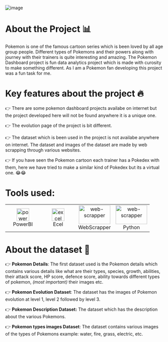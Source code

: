 ![image](https://user-images.githubusercontent.com/49811782/135673141-466db176-7646-4f2c-b886-87c0123c6c95.png)

# About the Project 📊
Pokemon is one of the famous cartoon series which is been loved by all age group people. Different types of Pokemons and their powers along with journey with their trainers is quite interesting and amazing. The Pokemon Dashboard project is fun data analytics project which is made with curosity to make something different. As I am a Pokemon fan developing this project was a fun task for me.

# Key features about the project 🔥

👉 There are some pokemon dashboard projects availabe on internet but the project developed here will not be found anywhere it is a unique one.

👉 The evolution page of the project is bit different.

👉 The dataset which is been used in the project is not availabe anywhere on internet. The dataset and images of the dataset are made by web scrapping through various websites.

👉 If you have seen the Pokemon cartoon each trainer has a Pokedex with them, here we have tried to make a similar kind of Pokedex but its a virtual one. 😂😂

# Tools used:

<table align="center">
  <tr>
    <td align="center" width="96">
     <a href="#" target="_blank">
      <img loading="lazy" src="https://www.vectorlogo.zone/logos/microsoft_powerbi/microsoft_powerbi-icon.svg" alt="power-bi" width="40" height="40"/> 
    </a>
    <br/>PowerBI
   </td>
   <td align="center" width="96">
    <a href="#" target="_blank"> 
     <img loading="lazy" src="https://webobjects2.cdw.com/is/image/CDW/5300125?$product-main$" alt="excel" width="40" height="40"/>
    </a>
    <br/> Ecel
   </td>
   <td align="center" width="96">
      <a href="#">
        <img loading="lazy" src="https://data-ox.com/wp-content/uploads/2020/09/webscrapper.jpg" alt="web-scrapper" width="100" height="60"/>
      </a>
      <br> WebScrapper
    </td>
    <td align="center" width="96">
      <a href="#">
        <img loading="lazy" src="https://upload.wikimedia.org/wikipedia/commons/thumb/c/c3/Python-logo-notext.svg/800px-Python-logo-notext.svg.png" alt="web-scrapper" width="100" height="60"/>
      </a>
      <br> Python
    </td>
  </tr>
</table>


# About the dataset 📝

👉 **Pokemon Details**: The first dataset used is the Pokemon details which contains various details like what are their types, species, growth, abilities, their attack score, HP score, defence score, ability towards different types of pokemon, *(most important)* their images etc.

👉 **Pokemon Evolution Dataset**: The dataset has the images of Pokemon evolution at level 1, level 2 followed by level 3.

👉 **Pokemon Description Dataset:** The dataset which has the description about the various Pokemons.

👉 **Pokemon types images Dataset**: The dataset contains various images of the types of Pokemons example: water, fire, grass, electric, etc.
